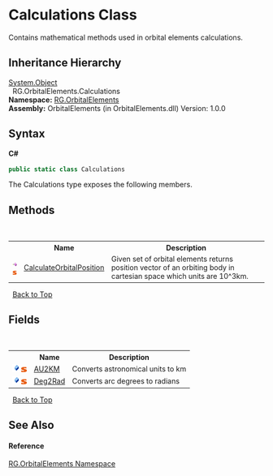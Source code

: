 # Calculations Class
 

Contains mathematical methods used in orbital elements calculations.


## Inheritance Hierarchy
<a href="http://msdn2.microsoft.com/en-us/library/e5kfa45b" target="_blank">System.Object</a><br />&nbsp;&nbsp;RG.OrbitalElements.Calculations<br />
**Namespace:**&nbsp;<a href="2da0638d-2d3b-67a9-c6b7-7d4d957a6535">RG.OrbitalElements</a><br />**Assembly:**&nbsp;OrbitalElements (in OrbitalElements.dll) Version: 1.0.0

## Syntax

**C#**<br />
``` C#
public static class Calculations
```

The Calculations type exposes the following members.


## Methods
&nbsp;<table><tr><th></th><th>Name</th><th>Description</th></tr><tr><td>![Public method](media/pubmethod.gif "Public method")![Static member](media/static.gif "Static member")</td><td><a href="8831a83c-40b7-15ca-ffcb-18ec4d5ee654">CalculateOrbitalPosition</a></td><td>
Given set of orbital elements returns position vector of an orbiting body in cartesian space which units are 10^3km.</td></tr></table>&nbsp;
<a href="#calculations-class">Back to Top</a>

## Fields
&nbsp;<table><tr><th></th><th>Name</th><th>Description</th></tr><tr><td>![Public field](media/pubfield.gif "Public field")![Static member](media/static.gif "Static member")</td><td><a href="a7a12991-bc33-9b93-57be-43289317e945">AU2KM</a></td><td>
Converts astronomical units to km</td></tr><tr><td>![Public field](media/pubfield.gif "Public field")![Static member](media/static.gif "Static member")</td><td><a href="8949c970-4bf3-e745-0519-0f6d9f0445a0">Deg2Rad</a></td><td>
Converts arc degrees to radians</td></tr></table>&nbsp;
<a href="#calculations-class">Back to Top</a>

## See Also


#### Reference
<a href="2da0638d-2d3b-67a9-c6b7-7d4d957a6535">RG.OrbitalElements Namespace</a><br />